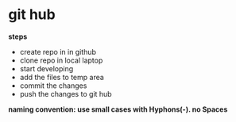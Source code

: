 # git hub

**steps**
* create repo in  in github
* clone repo in local laptop
* start developing 
* add the files to temp area 
* commit the changes 
* push the changes to git hub 

**naming convention: use small cases with Hyphons(-). no Spaces**

